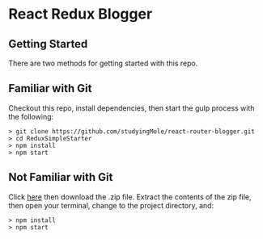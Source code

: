 # React Redux Blogger



## Getting Started

There are two methods for getting started with this repo.

## Familiar with Git

Checkout this repo, install dependencies, then start the gulp process with the following:

```shell
> git clone https://github.com/studyingMole/react-router-blogger.git
> cd ReduxSimpleStarter
> npm install
> npm start
```

## Not Familiar with Git

Click [here](https://github.com/StephenGrider/ReactStarter/releases) then download the .zip file.  Extract the contents of the zip file, then open your terminal, change to the project directory, and:

```shell
> npm install
> npm start
```
